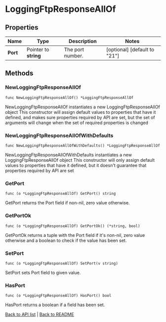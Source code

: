 # LoggingFtpResponseAllOf

## Properties

Name | Type | Description | Notes
------------ | ------------- | ------------- | -------------
**Port** | Pointer to **string** | The port number. | [optional] [default to "21"]

## Methods

### NewLoggingFtpResponseAllOf

`func NewLoggingFtpResponseAllOf() *LoggingFtpResponseAllOf`

NewLoggingFtpResponseAllOf instantiates a new LoggingFtpResponseAllOf object
This constructor will assign default values to properties that have it defined,
and makes sure properties required by API are set, but the set of arguments
will change when the set of required properties is changed

### NewLoggingFtpResponseAllOfWithDefaults

`func NewLoggingFtpResponseAllOfWithDefaults() *LoggingFtpResponseAllOf`

NewLoggingFtpResponseAllOfWithDefaults instantiates a new LoggingFtpResponseAllOf object
This constructor will only assign default values to properties that have it defined,
but it doesn't guarantee that properties required by API are set

### GetPort

`func (o *LoggingFtpResponseAllOf) GetPort() string`

GetPort returns the Port field if non-nil, zero value otherwise.

### GetPortOk

`func (o *LoggingFtpResponseAllOf) GetPortOk() (*string, bool)`

GetPortOk returns a tuple with the Port field if it's non-nil, zero value otherwise
and a boolean to check if the value has been set.

### SetPort

`func (o *LoggingFtpResponseAllOf) SetPort(v string)`

SetPort sets Port field to given value.

### HasPort

`func (o *LoggingFtpResponseAllOf) HasPort() bool`

HasPort returns a boolean if a field has been set.


[Back to API list](../README.md#documentation-for-api-endpoints) | [Back to README](../README.md)


